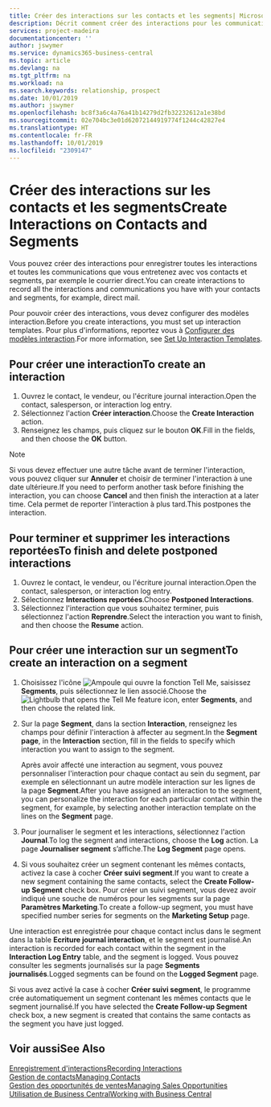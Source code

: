 ```yaml
---
title: Créer des interactions sur les contacts et les segments| Microsoft Docs
description: Décrit comment créer des interactions pour les communications que vous avez avec vos contacts et segments dans Business Central, par exemple le courrier direct.
services: project-madeira
documentationcenter: ''
author: jswymer
ms.service: dynamics365-business-central
ms.topic: article
ms.devlang: na
ms.tgt_pltfrm: na
ms.workload: na
ms.search.keywords: relationship, prospect
ms.date: 10/01/2019
ms.author: jswymer
ms.openlocfilehash: bc8f3a6c4a76a41b14279d2fb32232612a1e38bd
ms.sourcegitcommit: 02e704bc3e01d62072144919774f1244c42827e4
ms.translationtype: HT
ms.contentlocale: fr-FR
ms.lasthandoff: 10/01/2019
ms.locfileid: "2309147"
---
```

# <a name="create-interactions-on-contacts-and-segments"></a><span data-ttu-id="fd2a7-103">Créer des interactions sur les contacts et les segments</span><span class="sxs-lookup"><span data-stu-id="fd2a7-103">Create Interactions on Contacts and Segments</span></span>
<span data-ttu-id="fd2a7-104">Vous pouvez créer des interactions pour enregistrer toutes les interactions et toutes les communications que vous entretenez avec vos contacts et segments, par exemple le courrier direct.</span><span class="sxs-lookup"><span data-stu-id="fd2a7-104">You can create interactions to record all the interactions and communications you have with your contacts and segments, for example, direct mail.</span></span>

<span data-ttu-id="fd2a7-105">Pour pouvoir créer des interactions, vous devez configurer des modèles interaction.</span><span class="sxs-lookup"><span data-stu-id="fd2a7-105">Before you create interactions, you must set up interaction templates.</span></span> <span data-ttu-id="fd2a7-106">Pour plus d'informations, reportez vous à [Configurer des modèles interaction](marketing-interactions.md).</span><span class="sxs-lookup"><span data-stu-id="fd2a7-106">For more information, see  [Set Up Interaction Templates](marketing-interactions.md).</span></span>

## <a name="to-create-an-interaction"></a><span data-ttu-id="fd2a7-107">Pour créer une interaction</span><span class="sxs-lookup"><span data-stu-id="fd2a7-107">To create an interaction</span></span>
1. <span data-ttu-id="fd2a7-108">Ouvrez le contact, le vendeur, ou l'écriture journal interaction.</span><span class="sxs-lookup"><span data-stu-id="fd2a7-108">Open the contact, salesperson, or interaction log entry.</span></span>
2. <span data-ttu-id="fd2a7-109">Sélectionnez l'action **Créer interaction**.</span><span class="sxs-lookup"><span data-stu-id="fd2a7-109">Choose the **Create Interaction** action.</span></span>
3. <span data-ttu-id="fd2a7-110">Renseignez les champs, puis cliquez sur le bouton **OK**.</span><span class="sxs-lookup"><span data-stu-id="fd2a7-110">Fill in the fields, and then choose the **OK** button.</span></span>

> [!NOTE]  
>   <span data-ttu-id="fd2a7-111">Si vous devez effectuer une autre tâche avant de terminer l'interaction, vous pouvez cliquer sur **Annuler** et choisir de terminer l'interaction à une date ultérieure.</span><span class="sxs-lookup"><span data-stu-id="fd2a7-111">If you need to perform another task before finishing the interaction, you can choose **Cancel** and then finish the interaction at a later time.</span></span> <span data-ttu-id="fd2a7-112">Cela permet de reporter l'interaction à plus tard.</span><span class="sxs-lookup"><span data-stu-id="fd2a7-112">This postpones the interaction.</span></span>

## <a name="to-finish-and-delete-postponed-interactions"></a><span data-ttu-id="fd2a7-113">Pour terminer et supprimer les interactions reportées</span><span class="sxs-lookup"><span data-stu-id="fd2a7-113">To finish and delete postponed interactions</span></span>
1. <span data-ttu-id="fd2a7-114">Ouvrez le contact, le vendeur, ou l'écriture journal interaction.</span><span class="sxs-lookup"><span data-stu-id="fd2a7-114">Open the contact, salesperson, or interaction log entry.</span></span>
2. <span data-ttu-id="fd2a7-115">Sélectionnez **Interactions reportées**.</span><span class="sxs-lookup"><span data-stu-id="fd2a7-115">Choose **Postponed Interactions**.</span></span>
3. <span data-ttu-id="fd2a7-116">Sélectionnez l'interaction que vous souhaitez terminer, puis sélectionnez l'action **Reprendre**.</span><span class="sxs-lookup"><span data-stu-id="fd2a7-116">Select the interaction you want to finish, and then choose the **Resume** action.</span></span>

## <a name="to-create-an-interaction-on-a-segment"></a><span data-ttu-id="fd2a7-117">Pour créer une interaction sur un segment</span><span class="sxs-lookup"><span data-stu-id="fd2a7-117">To create an interaction on a segment</span></span>
1. <span data-ttu-id="fd2a7-118">Choisissez l'icône ![Ampoule qui ouvre la fonction Tell Me](media/ui-search/search_small.png "Dites-moi ce que vous voulez faire"), saisissez **Segments**, puis sélectionnez le lien associé.</span><span class="sxs-lookup"><span data-stu-id="fd2a7-118">Choose the ![Lightbulb that opens the Tell Me feature](media/ui-search/search_small.png "Tell me what you want to do") icon, enter **Segments**, and then choose the related link.</span></span>
2. <span data-ttu-id="fd2a7-119">Sur la page **Segment**, dans la section **Interaction**, renseignez les champs pour définir l'interaction à affecter au segment.</span><span class="sxs-lookup"><span data-stu-id="fd2a7-119">In the **Segment page**, in the **Interaction** section, fill in the fields to specify which interaction you want to assign to the segment.</span></span>

    <span data-ttu-id="fd2a7-120">Après avoir affecté une interaction au segment, vous pouvez personnaliser l'interaction pour chaque contact au sein du segment, par exemple en sélectionnant un autre modèle interaction sur les lignes de la page **Segment**.</span><span class="sxs-lookup"><span data-stu-id="fd2a7-120">After you have assigned an interaction to the segment, you can personalize the interaction for each particular contact within the segment, for example, by selecting another interaction template on the lines on the **Segment** page.</span></span>  
3. <span data-ttu-id="fd2a7-121">Pour journaliser le segment et les interactions, sélectionnez l'action **Journal**.</span><span class="sxs-lookup"><span data-stu-id="fd2a7-121">To log the segment and interactions, choose the **Log** action.</span></span> <span data-ttu-id="fd2a7-122">La page **Journaliser segment** s’affiche.</span><span class="sxs-lookup"><span data-stu-id="fd2a7-122">The **Log Segment** page opens.</span></span>
4. <span data-ttu-id="fd2a7-123">Si vous souhaitez créer un segment contenant les mêmes contacts, activez la case à cocher **Créer suivi segment**.</span><span class="sxs-lookup"><span data-stu-id="fd2a7-123">If you want to create a new segment containing the same contacts, select the **Create Follow-up Segment** check box.</span></span> <span data-ttu-id="fd2a7-124">Pour créer un suivi segment, vous devez avoir indiqué une souche de numéros pour les segments sur la page **Paramètres Marketing**.</span><span class="sxs-lookup"><span data-stu-id="fd2a7-124">To create a follow-up segment, you must have specified number series for segments on the **Marketing Setup** page.</span></span>

<span data-ttu-id="fd2a7-125">Une interaction est enregistrée pour chaque contact inclus dans le segment dans la table **Ecriture journal interaction**, et le segment est journalisé.</span><span class="sxs-lookup"><span data-stu-id="fd2a7-125">An interaction is recorded for each contact within the segment in the **Interaction Log Entry** table, and the segment is logged.</span></span> <span data-ttu-id="fd2a7-126">Vous pouvez consulter les segments journalisés sur la page **Segments journalisés**.</span><span class="sxs-lookup"><span data-stu-id="fd2a7-126">Logged segments can be found on the **Logged Segment** page.</span></span>

<span data-ttu-id="fd2a7-127">Si vous avez activé la case à cocher **Créer suivi segment**, le programme crée automatiquement un segment contenant les mêmes contacts que le segment journalisé.</span><span class="sxs-lookup"><span data-stu-id="fd2a7-127">If you have selected the **Create Follow-up Segment** check box, a new segment is created that contains the same contacts as the segment you have just logged.</span></span>

## <a name="see-also"></a><span data-ttu-id="fd2a7-128">Voir aussi</span><span class="sxs-lookup"><span data-stu-id="fd2a7-128">See Also</span></span>
[<span data-ttu-id="fd2a7-129">Enregistrement d'interactions</span><span class="sxs-lookup"><span data-stu-id="fd2a7-129">Recording Interactions</span></span>](marketing-interactions.md)  
[<span data-ttu-id="fd2a7-130">Gestion de contacts</span><span class="sxs-lookup"><span data-stu-id="fd2a7-130">Managing Contacts</span></span>](marketing-contacts.md)  
[<span data-ttu-id="fd2a7-131">Gestion des opportunités de ventes</span><span class="sxs-lookup"><span data-stu-id="fd2a7-131">Managing Sales Opportunities</span></span>](marketing-manage-sales-opportunities.md)  
[<span data-ttu-id="fd2a7-132">Utilisation de Business Central</span><span class="sxs-lookup"><span data-stu-id="fd2a7-132">Working with Business Central</span></span>](ui-work-product.md)
